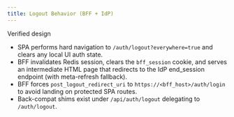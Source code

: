 ```yaml
---
title: Logout Behavior (BFF + IdP)
---
```


Verified design

- SPA performs hard navigation to `/auth/logout?everywhere=true` and clears any local UI auth state.
- BFF invalidates Redis session, clears the `bff_session` cookie, and serves an intermediate HTML page that redirects to the IdP end_session endpoint (with meta-refresh fallback).
- BFF forces `post_logout_redirect_uri` to `https://<bff_host>/auth/login` to avoid landing on protected SPA routes.
- Back-compat shims exist under `/api/auth/logout` delegating to `/auth/logout`.


